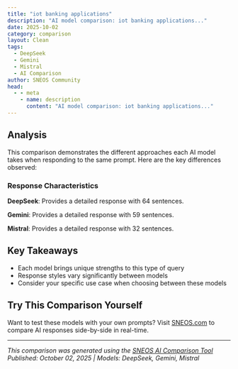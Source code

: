 ```yaml
---
title: "iot banking applications"
description: "AI model comparison: iot banking applications..."
date: 2025-10-02
category: comparison
layout: Clean
tags:
  - DeepSeek
  - Gemini
  - Mistral
  - AI Comparison
author: SNEOS Community
head:
  - - meta
    - name: description
      content: "AI model comparison: iot banking applications..."
---
```


<ChatComparison
  title="iot banking applications"
  prompt="iot banking applications"
  :responses='{"DeepSeek": "Of course. \u0022IoT Banking Applications\u0022 refers to the integration of Internet of Things (IoT) devices with banking and financial services. This creates a more connected, data-driven, and automated financial ecosystem that moves beyond traditional mobile and online banking.\n\nHere\u2019s a comprehensive breakdown of IoT banking applications, covering how it works, key applications, benefits, and significant challenges.\n\n### How It Works: The Basic Concept\n\nAt its core, IoT in banking involves three main steps:\n1. **Data Collection:** IoT devices (sensors, wearables, smart appliances, vehicles, etc.) collect real-time data about their environment, status, and usage.\n2. **Data Transmission \u0026 Analysis:** This data is sent securely over the internet to the bank\u0027s or a partner\u0027s cloud platform. Here, it is analyzed using AI and machine learning to derive insights.\n3. **Action/Service Trigger:** Based on the analysis, an automated financial action is triggered. This could be a payment, an alert, an insurance claim, or a personalized offer.\n\n---\n\n### Key Applications and Use Cases\n\nIoT is transforming various facets of banking and finance:\n\n#### 1. Smart Payments \u0026 Transactions\n* **Wearables:** Pay for groceries with a smartwatch or fitness band.\n* **Connected Cars:** Your car automatically pays for fuel, tolls, parking, and even electric vehicle charging without you taking out your wallet. The transaction is billed directly to your bank account.\n* **Smart Appliances:** A smart refrigerator can detect when you\u0027re low on milk and automatically order and pay for it from a partnered grocery store.\n\n#### 2. Personalized Customer Experience \u0026 Marketing\n* **Contextual Offers:** A bank can partner with a retail store. When your smartphone\u0027s location data shows you\u0027re near the store, and your spending history indicates you shop there, the bank can push a personalized discount coupon to your banking app.\n* **Wealth Management:** A smart home system detecting a major life event (like a child going to college) could trigger your bank\u0027s robo-advisor to suggest new investment or savings plans.\n\n#### 3. Enhanced Lending \u0026 Insurance (InsurTech)\n* **Usage-Based Insurance (UBI):** A sensor in your car (telematics) monitors driving behavior (speed, braking, mileage). Safe drivers can receive lower insurance premiums.\n* **Property Insurance:** Smart home sensors can detect water leaks or fire and immediately alert the homeowner and the insurer, potentially preventing major damage and streamlining the claims process.\n* **Agricultural Loans:** Banks can use soil sensors and drone imagery to monitor the health of a farm. This data can be used to assess risk for agricultural loans and offer better rates to low-risk farmers.\n\n#### 4. Proactive Security \u0026 Fraud Prevention\n* **Behavioral Biometrics:** The way you hold your phone, your typical typing speed, and your walking gait (captured by your phone\u0027s sensors) can create a unique behavioral profile. If a transaction is initiated with a device that doesn\u0027t match this profile (e.g., from a different location and with different usage patterns), the bank can flag it as suspicious.\n* **Asset Tracking for Collateral:** For business loans where physical assets (like machinery or vehicles) are collateral, banks can use IoT sensors to track the location and condition of these assets in real-time, reducing risk.\n\n#### 5. Operational Efficiency for Banks\n* **Smart ATMs:** IoT sensors in ATMs can monitor cash levels, predict when they need replenishment, and detect technical faults *before* they break down. This improves uptime and reduces maintenance costs.\n* **Branch of the Future:** IoT can optimize the in-branch experience with smart lighting, beacons for personalized greetings, and queue management systems that notify staff when a VIP customer arrives.\n\n---\n\n### Benefits of IoT in Banking\n\n* **For Customers:**\n * **Hyper-Personalization:** Services and offers tailored to individual behavior and context.\n * **Ultra-Convenience:** Frictionless, automated payments and transactions.\n * **Proactive Services:** Banks can anticipate needs and offer solutions before the customer even asks.\n * **Better Rates:** Potential for lower insurance premiums and loan interest based on verified, positive behavior.\n\n* **For Banks:**\n * **New Revenue Streams:** Opportunities for premium services, data monetization (with consent), and partnerships.\n * **Enhanced Risk Management:** More accurate underwriting and fraud detection using real-world data.\n * **Improved Customer Loyalty:** A more integrated and valuable relationship with the customer.\n * **Operational Cost Reduction:** Predictive maintenance and automated processes save money.\n\n---\n\n### Major Challenges and Risks\n\nThe adoption of IoT in banking is not without significant hurdles:\n\n1. **Security \u0026 Privacy:** This is the biggest concern. IoT devices are often vulnerable to hacking, creating new entry points for cyberattacks. The vast amount of personal data collected raises serious privacy questions.\n2. **Data Overload \u0026 Integration:** Banks must build the infrastructure to ingest, store, and analyze massive streams of IoT data and integrate it with their existing core systems.\n3. **Regulatory Compliance:** Navigating complex and evolving data protection regulations (like GDPR) is a major challenge, especially when data is collected from myriad devices.\n4. **Standardization:** The lack of universal standards for IoT devices and communication protocols can lead to compatibility issues.\n5. **Customer Trust:** Banks must be transparent about what data is collected, how it\u0027s used, and obtain explicit customer consent. A single data breach could shatter trust.\n\n### The Future Outlook\n\nIoT in banking is still in its early stages but is growing rapidly. The future will likely see:\n* **Embedded Finance:** Financial services becoming seamlessly woven into the fabric of our daily lives through the devices we use.\n* **AI-Driven Hyper-Automation:** More financial decisions and transactions will be fully automated based on IoT data and AI analysis.\n* **Decentralized Identity:** Blockchain-based solutions may emerge to give users more control over their IoT-generated data.\n\nIn conclusion, IoT banking is about creating a **sensory nervous system for finance**, allowing banks to perceive the real world and react in real-time, moving from a reactive service model to a proactive, integrated partner in their customers\u0027 lives.", "Gemini": "IoT banking applications are revolutionizing the financial industry, offering enhanced security, personalized experiences, and streamlined operations. Here\u0027s a breakdown of key applications:\n\n**1. Enhanced Security \u0026 Fraud Prevention:**\n\n* **Biometric Authentication:**\n * IoT devices like smartwatches and smartphones can be used for biometric authentication (fingerprint, voice recognition, facial recognition) to secure transactions and account access, replacing or supplementing passwords. This is much more secure than traditional methods.\n * Continuous authentication can be achieved by monitoring biometric data while the user interacts with the banking app.\n* **Real-time Fraud Detection:**\n * IoT sensors in devices (smartphones, wearables) can track user location, behavior, and spending patterns. Unusual activity (e.g., a transaction from an unexpected location, large purchases outside normal spending habits) can trigger alerts and flag potential fraudulent transactions.\n * Predictive analytics, fueled by data from IoT devices, can identify patterns indicative of fraud before it occurs.\n* **Secure ATMs:**\n * IoT cameras equipped with facial recognition can verify the user\u0027s identity at ATMs, preventing unauthorized access.\n * Sensors can detect tampering or skimming devices attached to ATMs, alerting authorities immediately.\n* **Connected Cards:**\n * Smart credit/debit cards with integrated sensors and communication capabilities can provide an extra layer of security. For example, location-based authorization, where the card only works within a certain proximity to the user\u0027s phone.\n\n**2. Personalized Customer Experiences:**\n\n* **Personalized Financial Advice:**\n * IoT devices can collect data on spending habits, fitness levels (affecting insurance premiums), and lifestyle patterns. This information can be used to provide personalized financial advice, budgeting recommendations, and investment strategies.\n * Integration with smart home devices (e.g., smart thermostats, smart appliances) can provide insights into energy consumption and help users optimize their spending.\n* **Location-Based Services:**\n * Banks can use location data from smartphones to offer personalized services, such as notifying customers about nearby ATMs, relevant promotions at local businesses, or branch locations.\n* **Proactive Customer Service:**\n * Predictive analytics based on IoT data can identify potential customer issues before they escalate. Banks can proactively reach out to customers with solutions, improving satisfaction and loyalty.\n* **Smart Contracts and Automated Payments:**\n * IoT devices can trigger smart contracts based on pre-defined conditions. For example, a smart refrigerator can automatically order groceries when supplies are low, and a smart contract can automatically pay the grocery bill. This creates frictionless payments.\n* **Gamification and Financial Wellness:**\n * Integrate banking apps with fitness trackers and other wearables to gamify saving and budgeting. Reward users for reaching financial goals with points, badges, or even small financial incentives.\n\n**3. Streamlined Operations \u0026 Efficiency:**\n\n* **Smart Branch Management:**\n * IoT sensors can monitor foot traffic in branches, optimizing staffing levels and resource allocation.\n * Smart kiosks and interactive displays can provide customers with self-service options, reducing wait times and improving efficiency.\n * Environmental sensors can monitor temperature, humidity, and air quality, optimizing energy consumption and creating a comfortable environment for customers and employees.\n* **Remote Asset Monitoring:**\n * Banks can use IoT sensors to monitor the condition of physical assets, such as ATMs, security systems, and infrastructure. This allows for proactive maintenance and reduces the risk of downtime.\n* **Supply Chain Finance:**\n * IoT sensors attached to goods in transit can provide real-time visibility into the supply chain, enabling banks to offer more efficient and transparent financing solutions to businesses.\n* **Insurance Risk Assessment:**\n * Insurers can use IoT data from vehicles (telematics) or homes (smart home devices) to assess risks more accurately and offer personalized insurance premiums. For example, safe driving habits can result in lower auto insurance rates.\n\n**4. Examples of IoT Banking Applications in Practice:**\n\n* **Capital One\u0027s Alexa Skill:** Allows customers to check balances and make payments using voice commands.\n* **BBVA\u0027s Investment in Safe Things:** A company that secures connected devices, highlighting the bank\u0027s focus on IoT security.\n* **Insurance Telematics Programs:** Offered by many insurers, using driving data from smartphones or vehicle sensors to reward safe drivers with lower premiums.\n\n**Challenges \u0026 Considerations:**\n\n* **Security Risks:** IoT devices can be vulnerable to hacking and data breaches, compromising sensitive financial information. Strong security protocols and encryption are essential.\n* **Privacy Concerns:** Collecting and using data from IoT devices raises privacy concerns. Banks must be transparent about how they are using customer data and obtain informed consent.\n* **Data Interoperability:** Integrating data from various IoT devices and platforms can be challenging. Banks need to ensure interoperability and data standardization.\n* **Scalability:** Scaling IoT deployments to support a large customer base can be complex. Banks need to invest in robust infrastructure and scalable platforms.\n* **Regulatory Compliance:** Banks must comply with relevant regulations, such as GDPR and CCPA, when collecting and using data from IoT devices.\n\n**Future Trends:**\n\n* **Edge Computing:** Processing data closer to the source (i.e., on the IoT device itself) to reduce latency and improve real-time decision-making.\n* **5G Connectivity:** Enabling faster and more reliable communication between IoT devices and the cloud.\n* **AI and Machine Learning:** Enhancing fraud detection, personalization, and automation in IoT banking applications.\n* **Blockchain Integration:** Using blockchain technology to secure IoT data and enable secure and transparent transactions.\n\nIn conclusion, IoT banking applications have the potential to transform the financial industry by enhancing security, personalizing experiences, and streamlining operations. However, banks must address the challenges and considerations associated with IoT deployments to realize the full benefits of this technology. The key is to implement IoT solutions that are secure, privacy-respecting, and aligned with customer needs.\n", "Mistral": "The Internet of Things (IoT) has the potential to revolutionize the banking industry by enhancing customer experiences, improving operational efficiency, and providing new revenue streams. Here are some key IoT banking applications:\n\n1. **Fraud Detection and Security**:\n - **Real-Time Monitoring**: IoT devices can monitor transactions in real-time, detecting unusual patterns that may indicate fraudulent activity.\n - **Biometric Security**: IoT-enabled biometric devices can enhance security by using fingerprints, facial recognition, or voice recognition for authentication.\n\n2. **Smart ATMs**:\n - **Maintenance and Monitoring**: IoT sensors can monitor the health of ATMs, predicting maintenance needs and reducing downtime.\n - **Enhanced Services**: Smart ATMs can offer additional services like bill payments, check deposits, and even video conferencing with bank representatives.\n\n3. **Customer Experience**:\n - **Personalized Services**: IoT devices can collect data on customer behavior and preferences, allowing banks to offer personalized financial products and services.\n - **Branch Automation**: IoT can automate routine tasks in bank branches, such as queue management and customer identification, improving efficiency and reducing wait times.\n\n4. **Asset Management**:\n - **Tracking and Monitoring**: IoT can be used to track and monitor valuable assets, such as cash in transit, ensuring their security and timely delivery.\n - **Inventory Management**: Banks can use IoT to manage inventory levels of cash, checks, and other supplies, ensuring they never run out.\n\n5. **Risk Management**:\n - **Environmental Monitoring**: IoT sensors can monitor environmental conditions in bank branches and data centers, detecting issues like temperature fluctuations, humidity, or water leaks that could damage equipment or disrupt services.\n - **Natural Disaster Response**: IoT can help banks prepare for and respond to natural disasters by providing real-time data on weather conditions and other environmental factors.\n\n6. **Insurance**:\n - **Usage-Based Insurance**: IoT devices can monitor customer behavior, such as driving habits, allowing insurance companies to offer usage-based insurance policies.\n - **Property Monitoring**: IoT can monitor properties for issues like water leaks, electrical faults, or unauthorized access, helping to prevent damage and reduce insurance claims.\n\n7. **Smart Payments**:\n - **Wearable Devices**: IoT-enabled wearable devices can be used for contactless payments, making transactions more convenient and secure.\n - **Connected Cars**: IoT can enable in-car payments, allowing drivers to pay for fuel, tolls, or parking without leaving their vehicle.\n\n8. **Data Analytics**:\n - **Customer Insights**: IoT can provide banks with valuable data on customer behavior and preferences, helping them to develop new products and services.\n - **Operational Efficiency**: IoT data can help banks identify opportunities to improve operational efficiency, such as by optimizing branch layouts or reducing energy consumption.\n\n9. **Voice-Activated Banking**:\n - **Smart Speakers**: IoT-enabled smart speakers can allow customers to perform banking tasks, such as checking account balances or making payments, using voice commands.\n\n10. **Smart Branches**:\n - **Energy Management**: IoT can help banks manage energy consumption in their branches, reducing costs and environmental impact.\n - **Footfall Tracking**: IoT can monitor customer footfall in branches, helping banks to optimize staffing levels and improve customer service.\n\nTo implement these applications, banks need to invest in IoT infrastructure, data analytics capabilities, and cybersecurity measures to protect customer data. Additionally, they must ensure compliance with relevant regulations and standards, such as data protection laws."}' 
  published-date="13:08"
/>

## Analysis

This comparison demonstrates the different approaches each AI model takes when responding to the same prompt. Here are the key differences observed:

### Response Characteristics

**DeepSeek**: Provides a detailed response with 64 sentences. 

**Gemini**: Provides a detailed response with 59 sentences. 

**Mistral**: Provides a detailed response with 32 sentences. 

## Key Takeaways

- Each model brings unique strengths to this type of query
- Response styles vary significantly between models
- Consider your specific use case when choosing between these models

## Try This Comparison Yourself

Want to test these models with your own prompts? Visit [SNEOS.com](https://sneos.com) to compare AI responses side-by-side in real-time.

---

*This comparison was generated using the [SNEOS AI Comparison Tool](https://sneos.com)*
*Published: October 02, 2025 | Models: DeepSeek, Gemini, Mistral*
